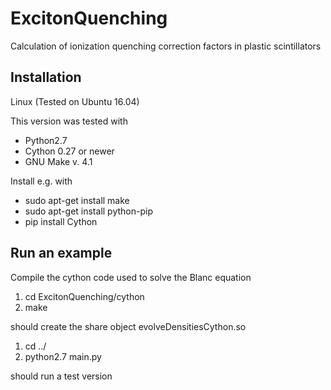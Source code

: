# ExcitonQuenching
Calculation of ionization quenching correction factors in plastic scintillators


## Installation
Linux (Tested on Ubuntu 16.04)

This version was tested with

* Python2.7
* Cython 0.27 or newer 
* GNU Make v. 4.1

Install e.g. with

* sudo apt-get install make
* sudo apt-get install python-pip
* pip install Cython

## Run an example

Compile the cython code used to solve the Blanc equation
1. cd ExcitonQuenching/cython
2. make

should create the share object evolveDensitiesCython.so

1. cd ../
2. python2.7 main.py

should run a test version



